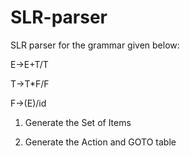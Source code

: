 # SLR-parser

SLR parser for the grammar given below:

E→E+T/T

T→T*F/F

F→(E)/id

1. Generate the Set of Items

2. Generate the Action and GOTO table 
